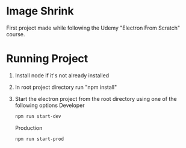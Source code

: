 # Image Shrink
First project made while following the Udemy "Electron From Scratch" course.

# Running Project
1. Install node if it's not already installed
2. In root project directory run "npm install"
3. Start the electron project from the root directory using one of the following options
   Developer
   ```bash
   npm run start-dev
   ```

   Production 
   ```bash
   npm run start-prod
   ```
